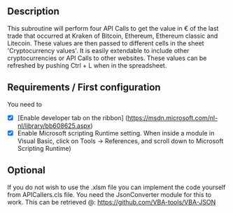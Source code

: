 ## Description
This subroutine will perform four API Calls to get the value in € of the last trade that occurred at Kraken of Bitcoin, Ethereum, Ethereum classic and Litecoin. These values are then passed to different cells in the sheet 'Cryptocurrency values'. It is easily extendable to include other cryptocurrencies or API Calls to other websites. These values can be refreshed by pushing Ctrl + L when in the spreadsheet.

## Requirements / First configuration
You need to
- [x] [Enable developer tab on the ribbon] (https://msdn.microsoft.com/nl-nl/library/bb608625.aspx)
- [x] Enable Microsoft scripting Runtime setting. When inside a module in Visual Basic, click on Tools -> References, and scroll down to Microsoft Scripting Runtime)

## Optional
If you do not wish to use the .xlsm file you can implement the code yourself from APICallers.cls file.
You need the JsonConverter module for this to work. This can be retrieved @: https://github.com/VBA-tools/VBA-JSON


